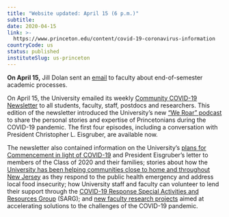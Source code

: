 ```yaml
---
title: "Website updated: April 15 (6 p.m.)"
subtitle: 
date: 2020-04-15
link: >-
  https://www.princeton.edu/content/covid-19-coronavirus-information
countryCode: us
status: published
instituteSlug: us-princeton
---
```

**On April 15,** Jill Dolan sent an [email](http://emergency.princeton.edu/node/622) to faculty about end-of-semester academic processes.

On April 15, the University emailed its weekly [Community COVID-19 Newsletter](http://emergency.princeton.edu/node/620) to all students, faculty, staff, postdocs and researchers. This edition of the newsletter introduced the University’s new [“We Roar” podcast](http://weroar.princeton.edu/?utm_source=allemployees&utm_medium=email&utm_campaign=communications) to share the personal stories and expertise of Princetonians during the COVID-19 pandemic. The first four episodes, including a conversation with President Christopher L. Eisgruber, are available now.

The newsletter also contained information on the University’s [plans for Commencement in light of COVID-19](https://www.princeton.edu/news/2020/04/15/princeton-university-confer-degrees-class-2020-virtual-ceremony-may-31) and President Eisgruber’s letter to members of the Class of 2020 and their families; stories about how the [University has been helping communities close to home and throughout New Jersey](https://www.princeton.edu/news/2020/04/10/university-strives-support-new-jersey-communities-during-coronavirus-pandemic) as they respond to the public health emergency and address local food insecurity; how University staff and faculty can volunteer to lend their support through the [COVID-19 Response Special Activities and Resources Group](https://ehs.princeton.edu/covid19-response-activities) (SARG); and [new faculty research projects](https://www.princeton.edu/news/2020/04/10/princeton-awards-over-half-million-dollars-funding-rapid-novel-and-actionable-covid) aimed at accelerating solutions to the challenges of the COVID-19 pandemic.
